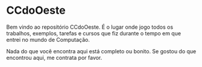 # CCdoOeste

Bem vindo ao repositório CCdoOeste. É o lugar onde jogo todos os trabalhos, exemplos, tarefas e cursos que fiz durante o tempo em que entrei no mundo de Computação.

Nada do que você encontra aqui está completo ou bonito.
Se gostou do que encontrou aqui, me contrata por favor.